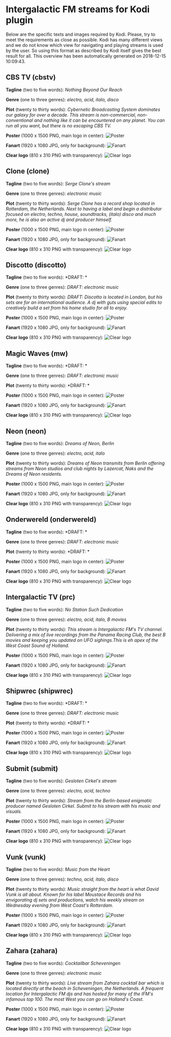 # Intergalactic FM streams for Kodi plugin

Below are the specific texts and images required by Kodi. Please, try to meet the requirements as close as possible. Kodi has many different views and we do not know which view for navigating and playing streams is used by the user. So using this format as described by Kodi itself gives the best result for all. This overview has been automatically generated on 2018-12-15 10:09:43.

## CBS TV (cbstv)

**Tagline** (two to five words): *Nothing Beyond Our Reach*

**Genre** (one to three genres): *electro, acid, italo, disco*

**Plot** (twenty to thirty words): *Cybernetic Broadcasting System dominates our galaxy for over a decade. This stream is non-commercial, non-conventional and nothing like it can be encountered on any planet. You can run all you want, but there is no escaping CBS TV.*

**Poster** (1000 x 1500 PNG, main logo in center):
![Poster](../plugin.video.intergalacticfm/resources/cbstv-poster.png "Poster")

**Fanart** (1920 x 1080 JPG, only for background):
![Fanart](../plugin.video.intergalacticfm/resources/cbstv-fanart.jpg "Fanart")

**Clear logo** (810 x 310 PNG with transparency):
![Clear logo](clearlogo-examples/cbstv-clearlogo.png "Fanart")

## Clone (clone)

**Tagline** (two to five words): *Serge Clone's stream*

**Genre** (one to three genres): *electronic music*

**Plot** (twenty to thirty words): *Serge Clone has a record shop located in Rotterdam, the Netherlands. Next to having a label and begin a distributor focused on electro, techno, house, soundtracks, (italo) disco and much more, he is also an active dj and producer himself.*

**Poster** (1000 x 1500 PNG, main logo in center):
![Poster](../plugin.video.intergalacticfm/resources/clone-poster.png "Poster")

**Fanart** (1920 x 1080 JPG, only for background):
![Fanart](../plugin.video.intergalacticfm/resources/clone-fanart.jpg "Fanart")

**Clear logo** (810 x 310 PNG with transparency):
![Clear logo](clearlogo-examples/clone-clearlogo.png "Fanart")

## Discotto (discotto)

**Tagline** (two to five words): *DRAFT: *

**Genre** (one to three genres): *DRAFT: electronic music*

**Plot** (twenty to thirty words): *DRAFT: Discotto is located in London, but his sets are for an international audience. A dj with guts using special edits to creatively build a set from his home studio for all to enjoy.*

**Poster** (1000 x 1500 PNG, main logo in center):
![Poster](../plugin.video.intergalacticfm/resources/discotto-poster.png "Poster")

**Fanart** (1920 x 1080 JPG, only for background):
![Fanart](../plugin.video.intergalacticfm/resources/discotto-fanart.jpg "Fanart")

**Clear logo** (810 x 310 PNG with transparency):
![Clear logo](clearlogo-examples/discotto-clearlogo.png "Fanart")

## Magic Waves (mw)

**Tagline** (two to five words): *DRAFT: *

**Genre** (one to three genres): *DRAFT: electronic music*

**Plot** (twenty to thirty words): *DRAFT: *

**Poster** (1000 x 1500 PNG, main logo in center):
![Poster](../plugin.video.intergalacticfm/resources/mw-poster.png "Poster")

**Fanart** (1920 x 1080 JPG, only for background):
![Fanart](../plugin.video.intergalacticfm/resources/mw-fanart.jpg "Fanart")

**Clear logo** (810 x 310 PNG with transparency):
![Clear logo](clearlogo-examples/mw-clearlogo.png "Fanart")

## Neon (neon)

**Tagline** (two to five words): *Dreams of Neon, Berlin*

**Genre** (one to three genres): *electro, acid, italo*

**Plot** (twenty to thirty words): *Dreams of Neon transmits from Berlin offering streams from Neon studios and club nights by Lazercat, Naks and the Dreams of Neon residents.*

**Poster** (1000 x 1500 PNG, main logo in center):
![Poster](../plugin.video.intergalacticfm/resources/neon-poster.png "Poster")

**Fanart** (1920 x 1080 JPG, only for background):
![Fanart](../plugin.video.intergalacticfm/resources/neon-fanart.jpg "Fanart")

**Clear logo** (810 x 310 PNG with transparency):
![Clear logo](clearlogo-examples/neon-clearlogo.png "Fanart")

## Onderwereld (onderwereld)

**Tagline** (two to five words): *DRAFT: *

**Genre** (one to three genres): *DRAFT: electronic music*

**Plot** (twenty to thirty words): *DRAFT: *

**Poster** (1000 x 1500 PNG, main logo in center):
![Poster](../plugin.video.intergalacticfm/resources/onderwereld-poster.png "Poster")

**Fanart** (1920 x 1080 JPG, only for background):
![Fanart](../plugin.video.intergalacticfm/resources/onderwereld-fanart.jpg "Fanart")

**Clear logo** (810 x 310 PNG with transparency):
![Clear logo](clearlogo-examples/onderwereld-clearlogo.png "Fanart")

## Intergalactic TV (prc)

**Tagline** (two to five words): *No Station Such Dedication*

**Genre** (one to three genres): *electro, acid, italo, B movies*

**Plot** (twenty to thirty words): *This stream is Intergalactic FM's TV channel. Delivering a mix of live recordings from the Panama Racing Club, the best B movies and keeping you updated on UFO sighings.This is eh apex of the West Coast Sound of Holland.*

**Poster** (1000 x 1500 PNG, main logo in center):
![Poster](../plugin.video.intergalacticfm/resources/prc-poster.png "Poster")

**Fanart** (1920 x 1080 JPG, only for background):
![Fanart](../plugin.video.intergalacticfm/resources/prc-fanart.jpg "Fanart")

**Clear logo** (810 x 310 PNG with transparency):
![Clear logo](clearlogo-examples/prc-clearlogo.png "Fanart")

## Shipwrec (shipwrec)

**Tagline** (two to five words): *DRAFT: *

**Genre** (one to three genres): *DRAFT: electronic music*

**Plot** (twenty to thirty words): *DRAFT: *

**Poster** (1000 x 1500 PNG, main logo in center):
![Poster](../plugin.video.intergalacticfm/resources/shipwrec-poster.png "Poster")

**Fanart** (1920 x 1080 JPG, only for background):
![Fanart](../plugin.video.intergalacticfm/resources/shipwrec-fanart.jpg "Fanart")

**Clear logo** (810 x 310 PNG with transparency):
![Clear logo](clearlogo-examples/shipwrec-clearlogo.png "Fanart")

## Submit (submit)

**Tagline** (two to five words): *Gesloten Cirkel's stream*

**Genre** (one to three genres): *electro, acid, techno*

**Plot** (twenty to thirty words): *Stream from the Berlin-based enigmatic producer named Gesloten Cirkel. Submit to his stream with his music and visuals.*

**Poster** (1000 x 1500 PNG, main logo in center):
![Poster](../plugin.video.intergalacticfm/resources/submit-poster.png "Poster")

**Fanart** (1920 x 1080 JPG, only for background):
![Fanart](../plugin.video.intergalacticfm/resources/submit-fanart.jpg "Fanart")

**Clear logo** (810 x 310 PNG with transparency):
![Clear logo](clearlogo-examples/submit-clearlogo.png "Fanart")

## Vunk (vunk)

**Tagline** (two to five words): *Music from the Heart*

**Genre** (one to three genres): *techno, acid, italo, disco*

**Plot** (twenty to thirty words): *Music straight from the heart is what David Vunk is all about. Known for his label Moustace Records and his envigorating dj sets and productions, watch his weekly stream on Wednesday evening from West Coast's Rotterdam.*

**Poster** (1000 x 1500 PNG, main logo in center):
![Poster](../plugin.video.intergalacticfm/resources/vunk-poster.png "Poster")

**Fanart** (1920 x 1080 JPG, only for background):
![Fanart](../plugin.video.intergalacticfm/resources/vunk-fanart.jpg "Fanart")

**Clear logo** (810 x 310 PNG with transparency):
![Clear logo](clearlogo-examples/vunk-clearlogo.png "Fanart")

## Zahara (zahara)

**Tagline** (two to five words): *Cocktailbar Scheveningen*

**Genre** (one to three genres): *electronic music*

**Plot** (twenty to thirty words): *Live stream from Zahara cocktail bar which is located directly at the beach in Scheveningen, the Netherlands. A frequent location for Intergalactic FM djs and has hosted for many of the IFM's infamous top 100. The most West you can go on Holland's Coast.*

**Poster** (1000 x 1500 PNG, main logo in center):
![Poster](../plugin.video.intergalacticfm/resources/zahara-poster.png "Poster")

**Fanart** (1920 x 1080 JPG, only for background):
![Fanart](../plugin.video.intergalacticfm/resources/zahara-fanart.jpg "Fanart")

**Clear logo** (810 x 310 PNG with transparency):
![Clear logo](clearlogo-examples/zahara-clearlogo.png "Fanart")

